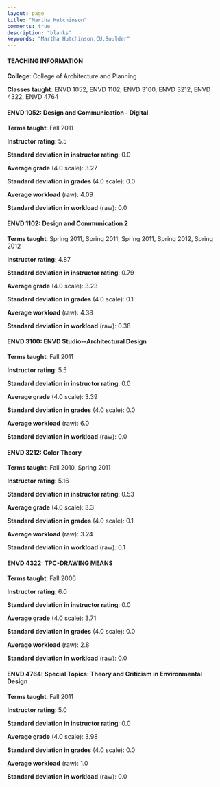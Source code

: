 ```yaml
---
layout: page
title: "Martha Hutchinson" 
comments: true
description: "blanks"
keywords: "Martha Hutchinson,CU,Boulder"
---
```

<head>
<script src="https://ajax.googleapis.com/ajax/libs/jquery/2.1.3/jquery.min.js"></script>
<script src="https://dl.dropboxusercontent.com/s/pc42nxpaw1ea4o9/highcharts.js?dl=0"></script>
<!-- <script src="../assets/js/highcharts.js"></script> -->
<style type="text/css">@font-face {
	font-family: "Bebas Neue";
	src: url(https://www.filehosting.org/file/details/544349/BebasNeue Regular.otf) format("opentype");
	}
	h1.Bebas { 
		font-family: "Bebas Neue", Verdana, Tahoma;
	}
</style>
</head>
	   
#### TEACHING INFORMATION

**College**: College of Architecture and Planning

**Classes taught**: ENVD 1052, ENVD 1102, ENVD 3100, ENVD 3212, ENVD 4322, ENVD 4764

#### ENVD 1052: Design and Communication - Digital

**Terms taught**: Fall 2011

**Instructor rating**: 5.5

**Standard deviation in instructor rating**: 0.0

**Average grade** (4.0 scale): 3.27

**Standard deviation in grades** (4.0 scale): 0.0

**Average workload** (raw): 4.09

**Standard deviation in workload** (raw): 0.0

#### ENVD 1102: Design and Communication 2

**Terms taught**: Spring 2011, Spring 2011, Spring 2011, Spring 2012, Spring 2012

**Instructor rating**: 4.87

**Standard deviation in instructor rating**: 0.79

**Average grade** (4.0 scale): 3.23

**Standard deviation in grades** (4.0 scale): 0.1

**Average workload** (raw): 4.38

**Standard deviation in workload** (raw): 0.38

#### ENVD 3100: ENVD Studio--Architectural Design

**Terms taught**: Fall 2011

**Instructor rating**: 5.5

**Standard deviation in instructor rating**: 0.0

**Average grade** (4.0 scale): 3.39

**Standard deviation in grades** (4.0 scale): 0.0

**Average workload** (raw): 6.0

**Standard deviation in workload** (raw): 0.0

#### ENVD 3212: Color Theory

**Terms taught**: Fall 2010, Spring 2011

**Instructor rating**: 5.16

**Standard deviation in instructor rating**: 0.53

**Average grade** (4.0 scale): 3.3

**Standard deviation in grades** (4.0 scale): 0.1

**Average workload** (raw): 3.24

**Standard deviation in workload** (raw): 0.1

#### ENVD 4322: TPC-DRAWING MEANS

**Terms taught**: Fall 2006

**Instructor rating**: 6.0

**Standard deviation in instructor rating**: 0.0

**Average grade** (4.0 scale): 3.71

**Standard deviation in grades** (4.0 scale): 0.0

**Average workload** (raw): 2.8

**Standard deviation in workload** (raw): 0.0

#### ENVD 4764: Special Topics: Theory and Criticism in Environmental Design

**Terms taught**: Fall 2011

**Instructor rating**: 5.0

**Standard deviation in instructor rating**: 0.0

**Average grade** (4.0 scale): 3.98

**Standard deviation in grades** (4.0 scale): 0.0

**Average workload** (raw): 1.0

**Standard deviation in workload** (raw): 0.0

